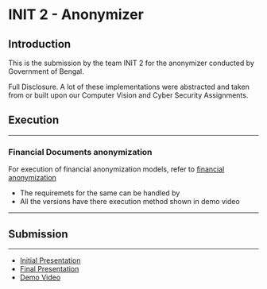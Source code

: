 # INIT 2 - Anonymizer
## Introduction
This is the submission by the team INIT 2 for the anonymizer conducted by Government of Bengal.

Full Disclosure. A lot of these implementations were abstracted and taken from or built upon our Computer Vision and Cyber Security Assignments.

## Execution
---
### Financial Documents anonymization
For execution of financial anonymization models, refer to [financial anonymization](./financial_anonymization/demo/)
* The requiremets for the same can be handled by 
* All the versions have there execution method shown in demo video
 ---

## Submission
---
* [Initial Presentation](https://docs.google.com/presentation/d/143hVW_lmIDnzAPeTl3T-o6s_AGmR_HnadeeNMMSwAgI/edit?usp=sharing)
* [Final Presentation](https://github.com/brillard1/anonymizer/blob/main/Init2_Anonymization.pdf)
* [Demo Video](https://drive.google.com/file/d/1HARzc4ybumN-sNf8lXXIAQlgBH59Xjzi/view?usp=sharing)

